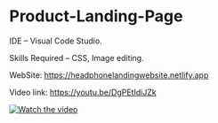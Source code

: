 # Product-Landing-Page

IDE – Visual Code Studio. 

Skills Required – CSS, Image editing.

WebSite: https://headphonelandingwebsite.netlify.app

Video link: https://youtu.be/DgPEtIdiJZk

[![Watch the video](https://youtu.be/DgPEtIdiJZk)](https://youtu.be/DgPEtIdiJZk)

